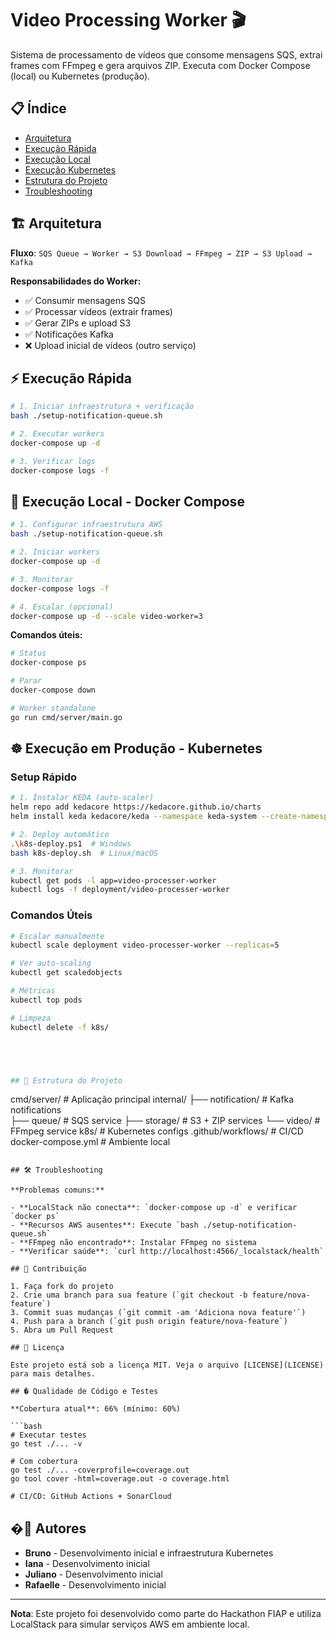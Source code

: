 # Video Processing Worker 🎬

Sistema de processamento de vídeos que consome mensagens SQS, extrai frames com FFmpeg e gera arquivos ZIP. Executa com Docker Compose (local) ou Kubernetes (produção).

## 📋 Índice

- [Arquitetura](#-arquitetura)
- [Execução Rápida](#-execução-rápida)
- [Execução Local](#-execução-local---docker-compose)
- [Execução Kubernetes](#-execução-kubernetes)
- [Estrutura do Projeto](#-estrutura-do-projeto)
- [Troubleshooting](#-troubleshooting)

## 🏗 Arquitetura

**Fluxo**: `SQS Queue → Worker → S3 Download → FFmpeg → ZIP → S3 Upload → Kafka`

**Responsabilidades do Worker:**
- ✅ Consumir mensagens SQS
- ✅ Processar vídeos (extrair frames)  
- ✅ Gerar ZIPs e upload S3
- ✅ Notificações Kafka
- ❌ Upload inicial de vídeos (outro serviço)

## ⚡ Execução Rápida

```bash
# 1. Iniciar infraestrutura + verificação
bash ./setup-notification-queue.sh

# 2. Executar workers
docker-compose up -d

# 3. Verificar logs
docker-compose logs -f
```



## 🐳 Execução Local - Docker Compose

```bash
# 1. Configurar infraestrutura AWS
bash ./setup-notification-queue.sh

# 2. Iniciar workers
docker-compose up -d

# 3. Monitorar
docker-compose logs -f

# 4. Escalar (opcional)
docker-compose up -d --scale video-worker=3
```

**Comandos úteis:**
```bash
# Status
docker-compose ps

# Parar
docker-compose down

# Worker standalone
go run cmd/server/main.go
```

## ☸️ Execução em Produção - Kubernetes

### Setup Rápido
```bash
# 1. Instalar KEDA (auto-scaler)
helm repo add kedacore https://kedacore.github.io/charts
helm install keda kedacore/keda --namespace keda-system --create-namespace

# 2. Deploy automático
.\k8s-deploy.ps1  # Windows
bash k8s-deploy.sh  # Linux/macOS

# 3. Monitorar
kubectl get pods -l app=video-processer-worker
kubectl logs -f deployment/video-processer-worker
```

### Comandos Úteis
```bash
# Escalar manualmente
kubectl scale deployment video-processer-worker --replicas=5

# Ver auto-scaling
kubectl get scaledobjects

# Métricas
kubectl top pods

# Limpeza
kubectl delete -f k8s/





## 📁 Estrutura do Projeto

```
cmd/server/          # Aplicação principal
internal/
  ├── notification/  # Kafka notifications  
  ├── queue/         # SQS service
  ├── storage/       # S3 + ZIP services
  └── video/         # FFmpeg service
 k8s/                 # Kubernetes configs
 .github/workflows/   # CI/CD
 docker-compose.yml   # Ambiente local
```

## 🛠 Troubleshooting

**Problemas comuns:**

- **LocalStack não conecta**: `docker-compose up -d` e verificar `docker ps`
- **Recursos AWS ausentes**: Execute `bash ./setup-notification-queue.sh`
- **FFmpeg não encontrado**: Instalar FFmpeg no sistema
- **Verificar saúde**: `curl http://localhost:4566/_localstack/health`

## 🤝 Contribuição

1. Faça fork do projeto
2. Crie uma branch para sua feature (`git checkout -b feature/nova-feature`)
3. Commit suas mudanças (`git commit -am 'Adiciona nova feature'`)
4. Push para a branch (`git push origin feature/nova-feature`)
5. Abra um Pull Request

## 📄 Licença

Este projeto está sob a licença MIT. Veja o arquivo [LICENSE](LICENSE) para mais detalhes.

## � Qualidade de Código e Testes

**Cobertura atual**: 66% (mínimo: 60%)

```bash
# Executar testes
go test ./... -v

# Com cobertura
go test ./... -coverprofile=coverage.out
go tool cover -html=coverage.out -o coverage.html

# CI/CD: GitHub Actions + SonarCloud
```

## �👥 Autores

- **Bruno** - Desenvolvimento inicial e infraestrutura Kubernetes
- **Iana**  - Desenvolvimento inicial
- **Juliano** - Desenvolvimento inicial
- **Rafaelle** - Desenvolvimento inicial

---

**Nota**: Este projeto foi desenvolvido como parte do Hackathon FIAP e utiliza LocalStack para simular serviços AWS em ambiente local.
